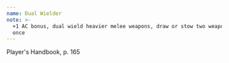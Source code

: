```yaml
---
name: Dual Wielder
note: >-
  +1 AC bonus, dual wield heavier melee weapons, draw or stow two weapons at
  once
---
```

Player's Handbook, p. 165
